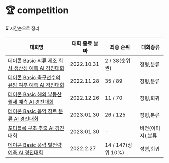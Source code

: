 # 🏆 competition

⌛ 시간순으로 정리

|대회명|대회 종료 날짜|최종 순위|대회종류|
|-|-|-|-|
|[데이콘 Basic 의류 제조 회사 생산성 예측 AI 경진대회](https://dacon.io/competitions/open/235986/overview/description)|2022.10.31|2 / 38(순위권)|정형,분류|
|[데이콘 Basic 축구선수의 유망 여부 예측 AI 경진대회](https://dacon.io/competitions/official/236031/overview/description)|2022.11.28|35 / 89|정형,분류|
|[데이콘 Basic 해외 부동산 월세 예측 AI 경진대회](https://dacon.io/competitions/official/236044/overview/description)|2022.12.26|11 / 70|정형,회귀|
|[데이콘 Basic 음악 장르 분류 AI 경진대회](https://dacon.io/competitions/official/236056/overview/description)|2023.01.30|26 / 125|정형,분류|
|[포디블록 구조 추출 AI 경진대회](https://dacon.io/competitions/official/236046/overview/description)|2023.01.30|-|비전(이미지),분류|
|[데이콘 Basic 풍력 발전량 예측 AI 경진대회](https://dacon.io/competitions/official/236066/overview/description)|2022.2.27|14 / 147(상위 10%)|정형,회귀|
